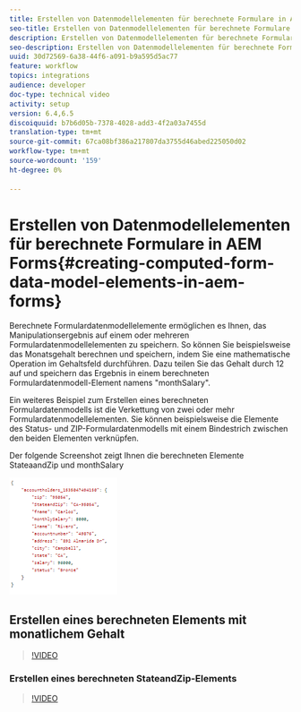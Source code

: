```yaml
---
title: Erstellen von Datenmodellelementen für berechnete Formulare in AEM Forms
seo-title: Erstellen von Datenmodellelementen für berechnete Formulare in AEM Forms
description: Erstellen von Datenmodellelementen für berechnete Formulare
seo-description: Erstellen von Datenmodellelementen für berechnete Formulare
uuid: 30d72569-6a38-44f6-a091-b9a595d5ac77
feature: workflow
topics: integrations
audience: developer
doc-type: technical video
activity: setup
version: 6.4,6.5
discoiquuid: b7b6d05b-7378-4028-add3-4f2a03a7455d
translation-type: tm+mt
source-git-commit: 67ca08bf386a217807da3755d46abed225050d02
workflow-type: tm+mt
source-wordcount: '159'
ht-degree: 0%

---
```



# Erstellen von Datenmodellelementen für berechnete Formulare in AEM Forms{#creating-computed-form-data-model-elements-in-aem-forms}

Berechnete Formulardatenmodellelemente ermöglichen es Ihnen, das Manipulationsergebnis auf einem oder mehreren Formulardatenmodellelementen zu speichern. So können Sie beispielsweise das Monatsgehalt berechnen und speichern, indem Sie eine mathematische Operation im Gehaltsfeld durchführen. Dazu teilen Sie das Gehalt durch 12 auf und speichern das Ergebnis in einem berechneten Formulardatenmodell-Element namens &quot;monthSalary&quot;.

Ein weiteres Beispiel zum Erstellen eines berechneten Formulardatenmodells ist die Verkettung von zwei oder mehr Formulardatenmodellelementen. Sie können beispielsweise die Elemente des Status- und ZIP-Formulardatenmodells mit einem Bindestrich zwischen den beiden Elementen verknüpfen.

Der folgende Screenshot zeigt Ihnen die berechneten Elemente StateaandZip und monthSalary

![comptedfdmelement](assets/computedfdmelement.gif)

## Erstellen eines berechneten Elements mit monatlichem Gehalt

>[!VIDEO](https://video.tv.adobe.com/v/23855?quality=9&learn=on)

### Erstellen eines berechneten StateandZip-Elements

>[!VIDEO](https://video.tv.adobe.com/v/23856/?quality=9&learn=on)

